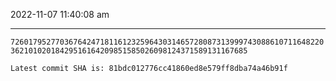 2022-11-07 11:40:08 am

---

`726017952770367642471811612325964303146572808731399974308861071164822036210102018429516164209851585026098124371589131167685`

`Latest commit SHA is: 81bdc012776cc41860ed8e579ff8dba74a46b91f `
